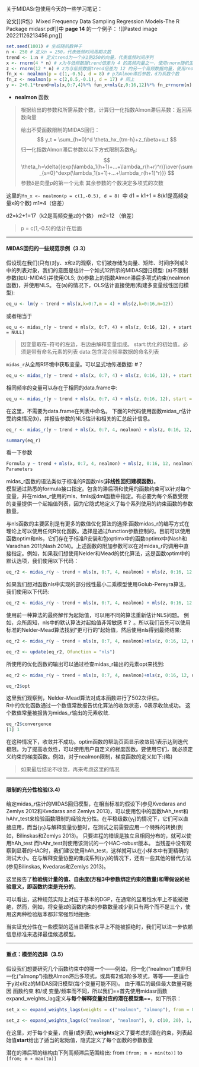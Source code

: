 关于MIDASr包使用今天的一些学习笔记：

论文[[(R包）Mixed Frequency Data Sampling Regression Models-The R Package midasr.pdf]]中 **page 14** 的一个例子：
![[Pasted image 20221126213456.png]]
```R
set.seed(1001) # 生成随机数种子
n <- 250 # 定义n = 250，代表低频时间周期次数
trend <- 1:n # 定义trend为一个从1到250的向量，代表低频时间序列
x <- rnorm(4 * n) # x为与低频数据trend倍差为 4 的高频向量之一，使用rnorm随机生成
z <- rnorm(12 * n) # z为与低频数据trend倍差为 12 的另一个高频数据向量，使用rnorm随机生成
fn_x <- nealmon(p = c(1,-0.5), d = 8) # p为Almon滞后参数，d为系数个数
fn_z <- nealmon(p = c(2,0.5,-0.1), d = 17) # 同上
y <- 2+0.1*trend+mls(x,0:7,4)%*% fun_x+mls(z,0:16,12)%*% fn_z+rnorm(n)
```

- **nealmon** 函数
>根据给出的参数和所需系数个数，计算归一化指数Almon滞后系数：返回系数向量
>
>给出不受函数限制的MIDAS回归：
$$
y_t = \sum_{h=0}^d \theta_hx_{tm-h}+z_t\beta+u_t
$$
>归一化指数Almon滞后参数以以下方式限制系数$\theta_h$:
$$
\theta_h=\delta{{exp(\lambda_1(h+1)+...+\lambda_r(h+r)^r)}\over{\sum_{s=0}^dexp(\lambda_1(s+1)+...+\lambda_r(h+1)^r)}}
$$
>参数$\delta$是向量$p$的第一个元素
>其余参数的个数决定多项式的次数

这里的`fn_x <- nealmon(p = c(1,-0.5), d = 8) `中
d1 = k1+1 = 8(k1是高频变量x的个数)
m1=4（倍差）

d2=k2+1=17（k2是高频变量z的个数）
m2=12 （倍差）
>p = c(1,-0.5)的估计在后面

---
#### MIDAS回归的一些规范示例（3.3）
假设现在我们(只有)对y、x和z的观察，它们被存储为向量、矩阵、时间序列或R中的列表对象，我们的意图是估计一个如式12所示的MIDAS回归模型:
(a)不限制参数(如U-MIDAS)并使用OLS;
(b)参数上的指数Almon滞后多项式约束(nealmon函数)，并使用NLS。
在(a)的情况下，OLS估计直接使用(构建多变量线性回归模型):
```R
eq_u <- lm(y ~ trend + mls(x,k=0:7,m = 4) + mls(z,k=0:16,m=12))
```
或者相当于
```
eq_u <- midas_r(y ~ trend + mls(x, 0:7, 4) + mls(z, 0:16, 12), + start = NULL)
```
>因变量取在`~`符号的左边，右边由解释变量组成。
>start:优化的初始值。必须是带有命名元素的列表
>data:包含混合频率数据的命名列表

`midas_r`从全局R环境中获取变量。可以显式地传递数据: #？
```R
eq_u <- midas_r(y ~ trend + mls(x, 0:7, 4) + mls(z, 0:16, 12), + start = NULL, data = list(y=y, trend=trend, x=x, z=z))
```
相同频率的变量可以存在于相同的data.frame中:
```R
eq_u <- midas_r(y ~ trend + mls(x, 0:7, 4) + mls(z, 0:16, 12), start = NULL, data = list(data.frame(y = y, trend = trend), x = x, z = z))
```
在这里，不需要为data.frame在列表中命名。
下面的R代码使用函数midas_r估计受约束情况(b)，并报告参数的NLS估计和相关的汇总统计信息。
```R
eq_r <- midas_r(y ~ trend + mls(x, 0:7, 4, nealmon) + mls(z, 0:16, 12, + nealmon), start = list(x = c(1, -0.5), z = c(2, 0.5, -0.1))) 

summary(eq_r)
```
看一下参数
```R
Formula y ~ trend + mls(x, 0:7, 4, nealmon) + mls(z, 0:16, 12, nealmon)
Parameters
```
midas_r函数的语法类似于标准的R函数nls(**非线性回归建模函数**)。  
模型通过熟悉的formula接口指定。包含的滞后项和使用的函数约束可以针对每个变量，并在midas_r使用的mls、fmls或dml函数中指定。有必要为每个系数受限的变量提供一个起始值列表，因为它隐式地定义了每个系列使用的约束函数的参数数量。

与nls函数的主要区别是有更多的数值优化算法的选择:函数midas_r的编写方式在理论上可以使用任何R优化函数。选择是通过function参数控制的。目前可以使用函数optim和nls，它们存在于标准R安装和包optimx中的函数optimx中(Nash和Varadhan 2011;Nash 2014)。上述函数的附加参数可以在对midas_r的调用中直接指定。例如，如果我们想使用Nelder和Mead的优化算法，这是函数optim中的默认选项，我们使用以下代码：
```R
eq_r2 <- midas_r(y ~ trend + mls(x, 0:7, 4, nealmon) + mls(z, 0:16, 12, nealmon), start = list(x = c(1, -0.5), + z = c(2, 0.5, -0.1)), Ofunction = "optim", method = "Nelder-Mead")
```
如果我们想对函数nls中实现的部分线性最小二乘模型使用Golub-Pereyra算法，我们使用以下代码:
```R
eq_r2 <- midas_r(y ~ trend + mls(x, 0:7, 4, nealmon) + mls(z, 0:16, 12, nealmon), start = list(x = c(1, -0.5), + z = c(2, 0.5, -0.1)), Ofunction = "nls", method = "plinear")
```

使用前一种算法的最终解作为起始值，可以用不同的算法重新估计NLS问题。
例如，众所周知，nls中的默认算法对起始值非常敏感 #？ 。所以我们首先可以使用标准的Nelder-Mead算法找到“更可行的”起始值，然后使用nls得到最终结果:
```R
eq_r2 <- midas_r(y ~ trend + mls(x, 0:7, 4, nealmon)+mls(z, 0:16, 12, nealmon), start = list(x = c(1, -0.5), + z = c(2, 0.5, -0.1)), Ofunction = "optim", method = "Nelder-Mead") 

eq_r2 <- update(eq_r2, Ofunction = "nls")
```

所使用的优化函数的输出可以通过检查midas_r输出的元素opt来找到:
```R
eq_r2 <- midas_r(y ~ trend + mls(x, 0:7, 4, nealmon)+mls(z, 0:16, 12, nealmon), start = list(x = c(1, -0.5),z = c(2, 0.5, -0.1)), Ofunction = "optim", method = "Nelder-Mead") 

eq_r2$opt
```

这里我们观察到，Nelder-Mead算法对成本函数进行了502次评估。  
R中的优化函数通过一个数值常数报告优化算法的收敛状态，0表示收敛成功。
这个数值常量被报告为midas_r输出的元素收敛.

```R
eq_r2$convergence 
[1] 1
```
在这种情况下，收敛并不成功。optim函数的帮助页面显示收敛码1表示达到迭代极限。为了提高收敛性，可以使用用户自定义的梯度函数。要使用它们，就必须定义约束的梯度函数。例如，对于nealmon限制，梯度函数的定义如下:(略)
>如果最后结论不收敛，再来考虑这里的情况

---
#### 限制的充分性检验(3.4)
给定midas_r估计的MIDAS回归模型，在相当标准的假设下(参见Kvedaras and Zemlys 2012和Kvedaras and Zemlys 2013)，可以使用包中的函数hAh_test和hAhr_test来检验函数限制的经验充分性。在平稳级数$\{y_t\}$的情况下，它们可以直接应用，而当{$y_t$}与解释变量协整时，在测试之前需要应用一个特殊的转换(例如，Bilinskas和Zemlys 2013)。
只要进程的错误是独立且相同分布的，就可以使用hAh_test
而hAhr_test则使用该测试的一个HAC-robust版本。
当残差中没有观察到显著的HAC时，我们建议使用hAh_test，这样就可以在小样本中有更精确的测试大小。在与解释变量协整的集成系列{$y_t$}的情况下，还有一些其他的替代方法(参见Bilinskas, Kvedaras和Zemlys 2013)。

这里报告了**检验统计量的值、自由度(方程3中参数绑定约束的数量)和零假设的经验意义，即函数约束是充分的**。  

可以看出，这种规范实际上对应于基本的DGP，在通常的显著性水平上不能被拒绝，然而，例如，将变量z的函数约束的参数数量减少到只有两个而不是三个，使用这两种检验版本都非常强烈地拒绝:

当实证充分性在一些模型的适当显著性水平上不能被拒绝时，我们可以进一步依赖信息标准来选择最佳候选模型。

---
#### 重点：模型的选择（3.5）
假设我们想要研究几个函数约束中的哪一个——例如，归一化(“nealmon”)或非归一化(“almonp”)指数Almon滞后多项式，或具有2或3阶多项式，等等——更适合于y对x和z的MIDAS回归模型(每个变量可能不同)。
由于滞后的最佳最大数量可能因 函数约束 和/或 变量/频率而不同，所以我们==首先使用midasr函数expand_weights_lag定义与**每个解释变量对应的潜在模型集**==，如下所示：
```R
set_x <- expand_weights_lags(weights = c("nealmon", "almonp"), from = 0, to = c(5, 10), m = 1, start = list(nealmon = c(1, 1), almonp = c(1, 0, 0)))

set_z <- expand_weights_lags(c("nealmon", "nealmon"), 0, c(10, 20), 1, start = list(nealmon = c(1, -1), nealmon = c(1, -1, 0)))
```
在这里，对于每个变量，向量(或列表),**weights**定义了要考虑的潜在约束，列表起始值**start**给出了适当的起始值，隐式定义了每个函数的参数数量

潜在的滞后项的结构由下列高频滞后范围给出:
from `[from; m ∗ min(to)]` to `[from; m ∗ max(to)]`
